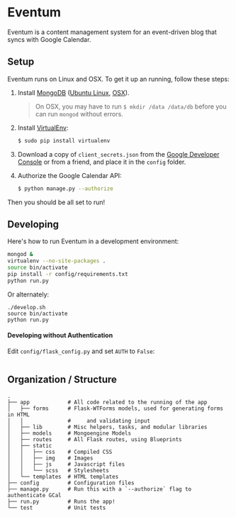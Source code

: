 # Eventum

Eventum is a content management system for an event-driven blog that syncs with Google Calendar.

## Setup

Eventum runs on Linux and OSX.  To get it up an running, follow these steps:

1.  Install [MongoDB][mongodb] ([Ubuntu Linux][mongodb-linux], [OSX][mongodb-osx]).
    
    > On OSX, you may have to run `$ mkdir /data /data/db` before you can run `mongod` without errors.

2.  Install [VirtualEnv][virtualenv]:
    ```bash
    $ sudo pip install virtualenv
    ```

4.  Download a copy of `client_secrets.json` from the [Google Developer Console][google-developer-console] or from a friend, and place it in the `config` folder.

5.  Authorize the Google Calendar API:
    ```bash
    $ python manage.py --authorize
    ```

Then you should be all set to run!

## Developing

Here's how to run Eventum in a development environment:

```bash
mongod &
virtualenv --no-site-packages .
source bin/activate
pip install -r config/requirements.txt
python run.py
```
Or alternately:
```
./develop.sh
source bin/activate
python run.py
```

#### Developing without Authentication

Edit `config/flask_config.py` and set `AUTH` to `False`:
```diff

```

## Organization / Structure

```
.
├── app            # All code related to the running of the app
│   ├── forms      # Flask-WTForms models, used for generating forms in HTML
│   │              #     and validating input
│   ├── lib        # Misc helpers, tasks, and modular libraries
│   ├── models     # Mongoengine Models
│   ├── routes     # All Flask routes, using Blueprints
│   ├── static     
│   │   ├── css    # Compiled CSS 
│   │   ├── img    # Images
│   │   ├── js     # Javascript files
│   │   └── scss   # Stylesheets
│   └── templates  # HTML templates
├── config         # Configuration files
├── manage.py      # Run this with a `--authorize` flag to authenticate GCal
├── run.py         # Runs the app!
└── test           # Unit tests
```


[google-developer-console]: https://console.developers.google.com/project/apps~adicu-com/apiui/credential
[mongodb]: https://www.mongodb.org/
[mongodb-linux]: http://docs.mongodb.org/manual/tutorial/install-mongodb-on-ubuntu/
[mongodb-osx]: http://docs.mongodb.org/manual/tutorial/install-mongodb-on-os-x/#install-mongodb-with-homebrew
[virtualenv]: http://virtualenv.readthedocs.org/en/latest/